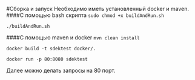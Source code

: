 #Сборка и запуск
Необходимо иметь установленный docker и maven.
####С помощью bash скрипта
`sudo chmod +x buildAndRun.sh`

`./buildAndRun.sh`

####С помощью maven и docker
`mvn clean install`

`docker build -t sdektest docker/.`

`docker run -p 80:8080 sdektest`

Далее можно делать запросы на 80 порт.